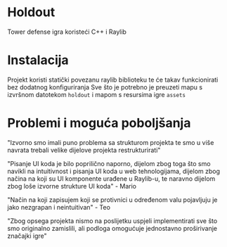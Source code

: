 # Holdout
Tower defense igra koristeći C++ i Raylib

# Instalacija
Projekt koristi statički povezanu raylib biblioteku te će takav funkcionirati bez dodatnog konfiguriranja
Sve što je potrebno je preuzeti mapu s izvršnom datotekom ``holdout`` i mapom s resursima igre ``assets``

# Problemi i moguća poboljšanja
"Izvorno smo imali puno problema sa strukturom projekta te smo u više navrata trebali velike dijelove projekta restrukturirati"

"Pisanje UI koda je bilo poprilično naporno, dijelom zbog toga što smo navikli na intuitivnost i pisanja UI koda u web tehnologijama, dijelom zbog načina na koji su UI komponente urađene u Raylib-u, te naravno dijelom zbog loše izvorne strukture UI koda" - Mario

"Način na koji zapisujem koji se protivnici u određenom valu pojavljuju je jako nezgrapan i neintuitivan" - Teo

"Zbog opsega projekta nismo na poslijetku uspjeli implementirati sve što smo originalno zamislili, ali podloga omogućuje jednostavno proširivanje značajki igre"
